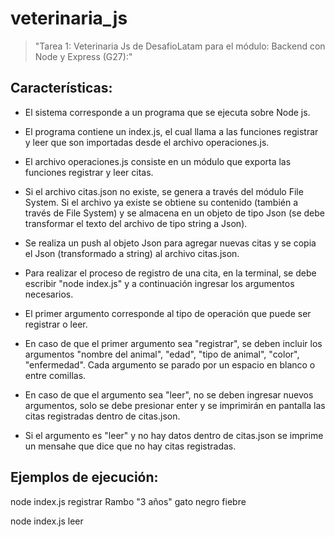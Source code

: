 # veterinaria_js

>"Tarea 1: Veterinaria Js de DesafioLatam para el módulo: Backend con Node y Express (G27):"

## Características:

* El sistema corresponde a un programa que se ejecuta sobre Node js.

* El programa contiene un index.js, el cual llama a las funciones registrar y leer que son importadas desde el archivo operaciones.js.

* El archivo operaciones.js consiste en un módulo que exporta las funciones registrar y leer citas.

* Si el archivo citas.json no existe, se genera a través del módulo File System. Si el archivo ya existe se obtiene su contenido (también a través de File System) y se almacena en un objeto de tipo Json (se debe transformar el texto del archivo de tipo string a Json).

* Se realiza un push al objeto Json para agregar nuevas citas y se copia el Json (transformado a string) al archivo citas.json.  

* Para realizar el proceso de registro de una cita, en la terminal, se debe escribir "node index.js" y a continuación ingresar los argumentos necesarios.

* El primer argumento corresponde al tipo de operación que puede ser registrar o leer. 

* En caso de que el primer argumento sea "registrar", se deben incluir los argumentos "nombre del animal", "edad", "tipo de animal", "color", "enfermedad". Cada argumento se parado por un espacio en blanco o entre comillas. 

* En caso de que el argumento sea "leer", no se deben ingresar nuevos argumentos, solo se debe presionar enter y se imprimirán en pantalla las citas registradas dentro de citas.json. 

* Si el argumento es "leer" y no hay datos dentro de citas.json se imprime un mensahe que dice que no hay citas registradas. 
## Ejemplos de ejecución:

node index.js registrar Rambo "3 años" gato negro fiebre

node index.js leer
